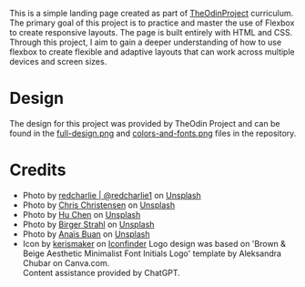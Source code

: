 This is a simple landing page created as part of [TheOdinProject](https://www.theodinproject.com/) curriculum. The primary goal of this project is to practice and master the use of Flexbox to create responsive layouts. The page is built entirely with HTML and CSS. Through this project, I aim to gain a deeper understanding of how to use flexbox to create flexible and adaptive layouts that can work across multiple devices and screen sizes.
# Design
The design for this project was provided by TheOdin Project and can be found in the [full-design.png](./full-design.png) and [colors-and-fonts.png](./colors-and-fonts.png) files in the repository.
# Credits
- Photo by [redcharlie | @redcharlie1](https://unsplash.com/@redcharlie?utm_source=unsplash&utm_medium=referral&utm_content=creditCopyText) on [Unsplash](https://unsplash.com/images/animals/elephant?utm_source=unsplash&utm_medium=referral&utm_content=creditCopyText)
- Photo by [Chris Christensen](https://unsplash.com/ja/@chris2x?utm_source=unsplash&utm_medium=referral&utm_content=creditCopyText) on [Unsplash](https://unsplash.com/photos/P4vkOwEav7I?utm_source=unsplash&utm_medium=referral&utm_content=creditCopyText)
- Photo by [Hu Chen](https://unsplash.com/@huchenme?utm_source=unsplash&utm_medium=referral&utm_content=creditCopyText) on [Unsplash](https://unsplash.com/photos/3yd8oXGoLqM?utm_source=unsplash&utm_medium=referral&utm_content=creditCopyText)
- Photo by [Birger Strahl](https://unsplash.com/@bist31?utm_source=unsplash&utm_medium=referral&utm_content=creditCopyText) on [Unsplash](https://unsplash.com/photos/YSUFN3QwUqg?utm_source=unsplash&utm_medium=referral&utm_content=creditCopyText)
- Photo by [Anaïs Buan](https://unsplash.com/@anais_fait_de_lart?utm_source=unsplash&utm_medium=referral&utm_content=creditCopyText) on [Unsplash](https://unsplash.com/photos/mQ1P4zxSF1A?utm_source=unsplash&utm_medium=referral&utm_content=creditCopyText)
- Icon by [kerismaker](https://www.iconfinder.com/kerismaker) on [Iconfinder](https://www.iconfinder.com/search?q=elephant&price=free)
Logo design was based on 'Brown & Beige Aesthetic Minimalist Font Initials Logo' template by Aleksandra Chubar on Canva.com.\
Content assistance provided by ChatGPT.
  